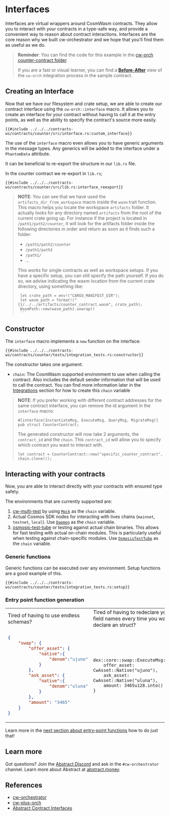 # Interfaces

Interfaces are virtual wrappers around CosmWasm contracts. They allow you to interact with your contracts in a type-safe way, and provide a convenient way to reason about contract interactions. Interfaces are the core reason why we built cw-orchestrator and we hope that you'll find them as useful as we do.

> **Reminder**: You can find the code for this example in the <a href="https://github.com/AbstractSDK/cw-orchestrator/tree/main/contracts/counter" target="_blank">cw-orch counter-contract folder</a>.
>
> If you are a fast or visual learner, you can find a <a href="https://github.com/AbstractSDK/cw-orch-counter-example/compare/e0a54b074ca1a894bb6e58276944cf2013d152f2..17f505758734fd3cfe3b4f7cede341376c930e98" target="_blank">**Before**-**After**</a> view of the `cw-orch` integration process in the sample contract.

## Creating an Interface

Now that we have our filesystem and crate setup, we are able to create our contract interface using the `cw-orch::interface` macro. It allows you to create an interface for your contract without having to call it at the entry points, as well as the ability to specify the contract's source more easily.

```rust,ignore
{{#include ../../../contracts-ws/contracts/counter/src/interface.rs:custom_interface}}
```

The use of the `interface` macro even allows you to have generic arguments in the message types. Any generics will be added to the interface under a `PhantomData` attribute.

It can be beneficial to re-export the structure in our `lib.rs` file.

In the counter contract we re-export in `lib.rs`;

```rust,ignore
{{#include ../../../contracts-ws/contracts/counter/src/lib.rs:interface_reexport}}
```

> **NOTE**: You can see that we have used the `artifacts_dir_from_workspace` macro inside the `wasm` trait function. This macro helps you locate the workspace `artifacts` folder. It actually looks for any directory named `artifacts` from the root of the current crate going up. For instance if the project is located in `/path1/path2/counter`, it will look for the artifacts folder inside the following directories in order and return as soon as it finds such a folder:
>
> - `/path1/path2/counter`
> - `/path1/path2`
> - `/path1/`
> - ...
>
> This works for single contracts as well as workspace setups.
> If you have a specific setup, you can still specify the path yourself. If you do so, we advise indicating the wasm location from the current crate directory, using something like:
>
>    ```rust,ignore
>     let crate_path = env!("CARGO_MANIFEST_DIR");
>     let wasm_path = format!("{}/../../artifacts/counter_contract.wasm", crate_path);
>     WasmPath::new(wasm_path).unwrap()
>     ```

## Constructor

The `interface` macro implements a `new` function on the interface:

```rust,ignore
{{#include ../../../contracts-ws/contracts/counter/tests/integration_tests.rs:constructor}}
```

The constructor takes one argument:

- `chain`: The CosmWasm supported environment to use when calling the contract. Also includes the default sender information that will be used to call the contract. You can find more information later in the [Integrations](../integrations/index.md) section for how to create this `chain` variable

> **NOTE**: If you prefer working with different contract addresses for the same contract interface, you can remove the id argument in the `interface` macro:
>
> ```rust,ignore
>#[interface(InstantiateMsg, ExecuteMsg, QueryMsg, MigrateMsg)]
>pub struct CounterContract;
>```
>
>The generated constructor will now take 2 arguments, the `contract_id` and the `chain`. This `contract_id` will allow you to specify which contract you want to interact with.
>
>```rust,ignore
>let contract = CounterContract::new("specific_counter_contract", chain.clone());
>```

## Interacting with your contracts

Now, you are able to interact directly with your contracts with ensured type safety.

The environments that are currently supported are:

1. <a href="https://crates.io/crates/cw-multi-test" target="_blank">cw-multi-test</a> by using [`Mock`](../integrations/cw-multi-test.md) as the `chain` variable.
2. Actual Cosmos SDK nodes for interacting with lives chains (`mainnet`, `testnet`, `local`). Use [`Daemon`](../integrations/daemon.md) as the `chain` variable.
3. <a href="https://github.com/osmosis-labs/test-tube" target="_blank">osmosis-test-tube</a> or testing against actual chain binaries. This allows for fast testing with actual on-chain modules. This is particularly useful when testing against chain-specific modules. Use [`OsmosisTestTube`](../integrations/osmosis-test-tube.md) as the `chain` variable.

### Generic functions

Generic functions can be executed over any environment. Setup functions are a good example of this.

```rust,ignore
{{#include ../../../contracts-ws/contracts/counter/tests/integration_tests.rs:setup}}
```

### Entry point function generation

<table>
<tr>
<td> Tired of having to use endless schemas?</td>
<td> Tired of having to redeclare your field names every time you want to declare an struct?</td>
</tr>
<tr>
    <td>

```json
{
    "swap": {
        "offer_asset": {
            "native":{
                "denom":"ujuno"
            }
        },
        "ask_asset": {
            "native":{
                "denom":"uluna"
            }
        },
        "amount": "3465"
    }
}
```

</td>
<td>

```rust,ignore
dex::core::swap::ExecuteMsg::Swap{
    offer_asset: CwAsset::Native("ujuno"),
    ask_asset: CwAsset::Native("uluna"),
    amount: 3465u128.into()
}
```

</td>
</tr>
</table>

Learn more in the [next section about entry-point functions](./entry-points.md) how to do just that!

## Learn more

Got questions? Join the <a href="https://discord.gg/vAQVnz3tzj" target="_blank">Abstract Discord</a> and ask in the `#cw-orchestrator` channel.
Learn more about Abstract at <a href="https://abstract.money" target="_blank">abstract.money</a>.

## References

- <a href="https://crates.io/crates/cw-orch" target="_blank">cw-orchestrator</a>
- <a href="https://github.com/AbstractSDK/cw-plus" target="_blank">cw-plus-orch</a>
- <a href="https://crates.io/crates/abstract-interface" target="_blank">Abstract Contract Interfaces</a>
